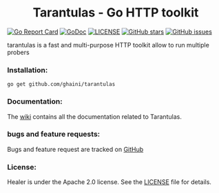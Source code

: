 <h1 align="center"> Tarantulas - Go HTTP toolkit </h1>

[![Go Report Card](https://goreportcard.com/badge/github.com/ghaini/tarantulas)](https://goreportcard.com/report/github.com/ghaini/tarantulas)
[![GoDoc](https://godoc.org/github.com/ghaini/tarantulas?status.svg)](https://godoc.org/github.com/ghaini/tarantulas)
[![LICENSE](https://img.shields.io/github/license/ghaini/tarantulas.svg?style=flat-square)](https://github.com/ghaini/tarantulas/blob/master/LICENSE)
[![GitHub stars](https://img.shields.io/github/stars/ghaini/tarantulas)](https://github.com/ghaini/tarantulas/stargazers)
[![GitHub issues](https://img.shields.io/github/issues/ghaini/tarantulas)](https://github.com/ghaini/tarantulas/issues)

 tarantulas is a fast and multi-purpose HTTP toolkit allow to run multiple probers
 
### Installation:

    go get github.com/ghaini/tarantulas 
    
### Documentation:

The <a href="https://github.com/ghaini/tarantulas/wiki">wiki</a> contains all the documentation related to Tarantulas.
    
### bugs and feature requests:

Bugs and feature request are tracked on <a href="https://github.com/ghaini/tarantulas/issues">GitHub</a>

### License:

Healer is under the Apache 2.0 license. See the <a href="https://github.com/ghaini/tarantulas/blob/master/LICENSE">LICENSE</a> file for details.

